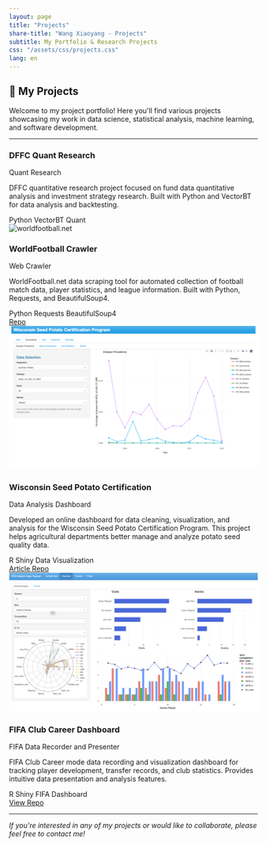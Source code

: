 ```yaml
---
layout: page
title: "Projects"
share-title: "Wang Xiaoyang - Projects"
subtitle: My Portfolio & Research Projects
css: "/assets/css/projects.css"
lang: en
---
```


## 🚀 My Projects

Welcome to my project portfolio! Here you'll find various projects showcasing my work in data science, statistical analysis, machine learning, and software development.

---

<div class="projects-grid">

  <div class="project-card">
    <!-- <img src="https://s.hs-data.com/bilder/shared/ng_2013/wfb_logo_net.png" alt="worldfootball.net" class="project-image"> -->
    <div class="project-content">
      <div class="project-header">
        <div class="project-icon">
          <i class="fab fa-github"></i>
        </div>
        <div class="project-info">
          <h3 class="project-title">DFFC Quant Research</h3>
          <p class="project-type">Quant Research</p>
        </div>
      </div>
      <div class="project-description">
        <p>DFFC quantitative research project focused on fund data quantitative analysis and investment strategy research. Built with Python and VectorBT for data analysis and backtesting.</p>
      </div>
      <div class="project-tags">
        <span class="tag">Python</span>
        <span class="tag">VectorBT</span>
        <span class="tag">Quant</span>
      </div>
      <!-- <div class="project-links">
        <a href="https://github.com/WXYS1209/quant_dffc" target="_blank" class="btn-link">
          <i class="fas fa-external-link-alt"></i> Repo
        </a>
      </div> -->
    </div>
  </div>

  <div class="project-card">
    <img src="https://s.hs-data.com/bilder/shared/ng_2013/wfb_logo_net.png" alt="worldfootball.net" class="project-image">
    <div class="project-content">
      <div class="project-header">
        <div class="project-icon">
          <i class="fab fa-github"></i>
        </div>
        <div class="project-info">
          <h3 class="project-title">WorldFootball Crawler</h3>
          <p class="project-type">Web Crawler</p>
        </div>
      </div>
      <div class="project-description">
        <p>WorldFootball.net data scraping tool for automated collection of football match data, player statistics, and league information. Built with Python, Requests, and BeautifulSoup4.</p>
      </div>
      <div class="project-tags">
        <span class="tag">Python</span>
        <span class="tag">Requests</span>
        <span class="tag">BeautifulSoup4</span>
      </div>
      <div class="project-links">
        <a href="https://github.com/WXYS1209/WorldFootballMaster" target="_blank" class="btn-link">
          <i class="fas fa-external-link-alt"></i> Repo
        </a>
      </div>
    </div>
  </div>

  <div class="project-card">
    <img src="/assets/img/projects/potato-dashboard.png" alt="Wisconsin Seed Potato Dashboard" class="project-image">
    <div class="project-content">
      <div class="project-header">
        <div class="project-icon">
          <i class="fab fa-github"></i>
        </div>
        <div class="project-info">
          <h3 class="project-title">Wisconsin Seed Potato Certification</h3>
          <p class="project-type">Data Analysis Dashboard</p>
        </div>
      </div>
      <div class="project-description">
        <p>Developed an online dashboard for data cleaning, visualization, and analysis for the Wisconsin Seed Potato Certification Program. This project helps agricultural departments better manage and analyze potato seed quality data.</p>
      </div>
      <div class="project-tags">
        <span class="tag">R</span>
        <span class="tag">Shiny</span>
        <span class="tag">Data Visualization</span>
      </div>
      <div class="project-links">
        <a href="https://issuu.com/bctater/docs/february_2025_badger_common_tater" target="_blank" class="btn-link">
          <i class="fas fa-external-link-alt"></i> Article
        </a>
        <a href="https://github.com/solislemuslab/potato-seed-cert" target="_blank" class="btn-link">
          <i class="fas fa-external-link-alt"></i> Repo
        </a>
      </div>
    </div>
  </div>

  <div class="project-card">
    <img src="/assets/img/projects/fifa-dashboard.png" alt="FIFA Club Career Dashboard" class="project-image">
    <div class="project-content">
      <div class="project-header">
        <div class="project-icon">
          <i class="fas fa-database"></i>
        </div>
        <div class="project-info">
          <h3 class="project-title">FIFA Club Career Dashboard</h3>
          <p class="project-type">FIFA Data Recorder and Presenter</p>
        </div>
      </div>
      <div class="project-description">
        <p>FIFA Club Career mode data recording and visualization dashboard for tracking player development, transfer records, and club statistics. Provides intuitive data presentation and analysis features.</p>
      </div>
      <div class="project-tags">
        <span class="tag">R</span>
        <span class="tag">Shiny</span>
        <span class="tag">FIFA</span>
        <span class="tag">Dashboard</span>
      </div>
      <div class="project-links">
        <a href="https://wxys1209.shinyapps.io/FIFA_Career_Tracker/" class="btn-link">
          <i class="fas fa-external-link-alt"></i> View
        </a>
        <a href="https://github.com/WXYS1209/FIFA_Career_Recording" class="btn-link">
          <i class="fas fa-external-link-alt"></i> Repo
        </a>
      </div>
    </div>
  </div>

</div>

---

*If you're interested in any of my projects or would like to collaborate, please feel free to contact me!*